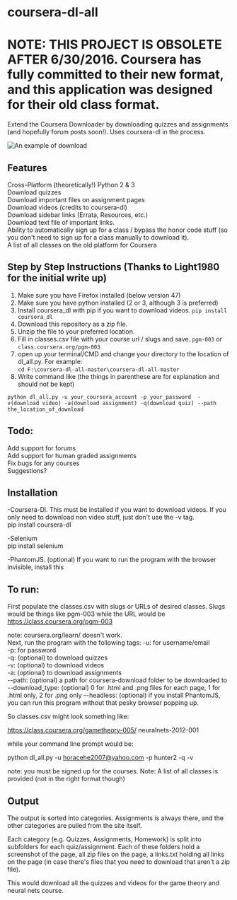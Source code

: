 # coursera-dl-all

# NOTE: THIS PROJECT IS OBSOLETE AFTER 6/30/2016. Coursera has fully committed to their new format, and this application was designed for their old class format. 
Extend the Coursera Downloader by downloading quizzes and assignments (and hopefully forum posts soon!). Uses coursera-dl in the process.  

![An example of download](http://www.imgur.com/HTd028B.png)

## Features
Cross-Platform (theoretically!) Python 2 & 3  
Download quizzes  
Download important files on assignment pages  
Download videos (credits to coursera-dl)  
Download sidebar links (Errata, Resources, etc.)  
Download text file of important links.  
Ability to automatically sign up for a class / bypass the honor code stuff (so you don't need to sign up for a class manually to download it).  
A list of all classes on the old platform for Coursera  


## Step by Step Instructions (Thanks to Light1980 for the initial write up)
1. Make sure you have Firefox installed (below version 47)
2. Make sure you have python installed (2 or 3, although 3 is preferred)
3. Install coursera_dl with pip if you want to download videos. `pip install coursera_dl`
4. Download this repository as a zip file.
5. Unzip the file to your preferred location.
7. Fill in classes.csv file with your course url / slugs and save. `pgm-003` or `class.coursera.org/pgm-003`
8. open up your terminal/CMD and change your directory to the location of dl_all.py.
For example:  
`cd F:\coursera-dl-all-master\coursera-dl-all-master`
9. Write command like (the things in parenthese are for explanation and should not be kept)

`python dl_all.py -u your_coursera_account -p your_password  -v(download video) -a(download assignment) -q(download quiz) --path the_location_of_download`

## Todo:
Add support for forums  
Add support for human graded assignments  
Fix bugs for any courses  
Suggestions?

## Installation
-Coursera-Dl. This must be installed if you want to download videos. If you only need to download non video stuff, just don't use the -v tag.  
pip install coursera-dl

-Selenium  
pip install selenium

-PhantomJS. (optional) If you want to run the program with the browser invisible, install this

##
## To run:

First populate the classes.csv with slugs or URLs of desired classes. Slugs would be things like pgm-003 while the URL would be https://class.coursera.org/pgm-003

note: coursera.org/learn/<class> doesn't work.  
Next, run the program with the following tags:
-u: for username/email  
-p: for password  
-q: (optional) to download quizzes  
-v: (optional) to download videos  
-a: (optional) to download assignments  
--path: (optional) a path for coursera-download folder to be downloaded to
--download_type: (optional) 0 for .html and .png files for each page, 1 for .html only, 2 for .png only
--headless: (optional) if you install PhantomJS, you can run this program without that pesky browser popping up.

So classes.csv might look something like:

https://class.coursera.org/gametheory-005/
neuralnets-2012-001

while your command line prompt would be:

python dl_all.py -u horacehe2007@yahoo.com -p hunter2 -q -v

note: you must be signed up for the courses.
Note: A list of all classes is provided (not in the right format though)

## Output
The output is sorted into categories. Assignments is always there, and the other categories are pulled from the site itself.

Each category (e.g. Quizzes, Assignments, Homework) is split into subfolders for each quiz/assignment. Each of these folders hold a screenshot of the page, all zip files on the page, a links.txt holding all links on the page (in case there's files that you need to download that aren't a zip file).

This would download all the quizzes and videos for the game theory and neural nets course.
